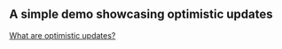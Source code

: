 ## A simple demo showcasing optimistic updates

[What are optimistic updates?](https://medium.com/@kyledeguzmanx/what-are-optimistic-updates-483662c3e171)